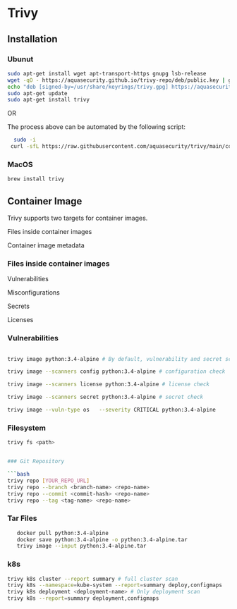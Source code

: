 # Trivy
## Installation 
### Ubunut
  ```bash 
sudo apt-get install wget apt-transport-https gnupg lsb-release
wget -qO - https://aquasecurity.github.io/trivy-repo/deb/public.key | gpg --dearmor | sudo tee /usr/share/keyrings/trivy.gpg > /dev/null
echo "deb [signed-by=/usr/share/keyrings/trivy.gpg] https://aquasecurity.github.io/trivy-repo/deb $(lsb_release -sc) main" | sudo tee -a /etc/apt/sources.list.d/trivy.list
sudo apt-get update
sudo apt-get install trivy
 ```
 OR 

The process above can be automated by the following script:

 ```bash 
   sudo -i
  curl -sfL https://raw.githubusercontent.com/aquasecurity/trivy/main/contrib/install.sh | sh -s -- -b /usr/local/bin v0.38.0
  ```
 
 
 ### MacOS
   ```bash
   brew install trivy
   ````
   
## Container Image
Trivy supports two targets for container images.

Files inside container images

Container image metadata

### Files inside container images

Vulnerabilities

Misconfigurations

Secrets

Licenses

###  Vulnerabilities
  
  ```bash
  
  trivy image python:3.4-alpine # By default, vulnerability and secret scanning are enabled.
  
  trivy image --scanners config python:3.4-alpine # configuration check 
  
  trivy image --scanners license python:3.4-alpine # license check
  
  trivy image --scanners secret python:3.4-alpine # secret check
  
  trivy image --vuln-type os   --severity CRITICAL python:3.4-alpine
  
  
  ```
  
 ### Filesystem
 
 ```bash
 trivy fs <path>
 
 
 ### Git Repository
 
 ```bash 
 trivy repo [YOUR_REPO_URL]
 trivy repo --branch <branch-name> <repo-name>
 trivy repo --commit <commit-hash> <repo-name>
 trivy repo --tag <tag-name> <repo-name>
 ```
  
  
### Tar Files

```bash
   docker pull python:3.4-alpine
   docker save python:3.4-alpine -o python:3.4-alpine.tar
   trivy image --input python:3.4-alpine.tar
   ```
  
  
### k8s 

```bash
trivy k8s cluster --report summary # full cluster scan
trivy k8s --namespace=kube-system --report=summary deploy,configmaps
trivy k8s deployment <deployment-name> # Only deployment scan
trivy k8s --report=summary deployment,configmaps
```
  
